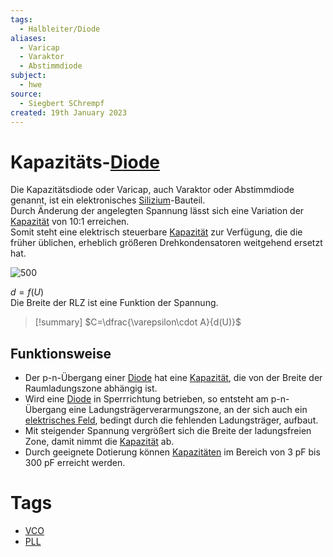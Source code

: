 ```yaml
---
tags:
  - Halbleiter/Diode
aliases:
  - Varicap
  - Varaktor
  - Abstimmdiode
subject:
  - hwe
source:
  - Siegbert SChrempf
created: 19th January 2023
---
```


# Kapazitäts-[Diode](Halbleiter/Diode.md)

Die Kapazitätsdiode oder Varicap, auch Varaktor oder Abstimmdiode genannt, ist ein elektronisches [Silizium](../Physik/Materialkunde/Silizium.md)-Bauteil.  
Durch Änderung der angelegten Spannung lässt sich eine Variation der [Kapazität](../Elektrotechnik/Kapazität.md) von 10:1 erreichen.  
Somit steht eine elektrisch steuerbare [Kapazität](../Elektrotechnik/Kapazität.md) zur Verfügung, die die früher üblichen, erheblich größeren Drehkondensatoren weitgehend ersetzt hat.

![500](assets/varicap.png)

$d = f(U)$  
Die Breite der RLZ ist eine Funktion der Spannung.

>[!summary] $C=\dfrac{\varepsilon\cdot A}{d(U)}$

## Funktionsweise

- Der p-n-Übergang einer [Diode](Halbleiter/Diode.md) hat eine [Kapazität](../Elektrotechnik/Kapazität.md), die von der Breite der Raumladungszone abhängig ist.
- Wird eine [Diode](Halbleiter/Diode.md) in Sperrrichtung betrieben, so entsteht am p-n-Übergang eine Ladungsträgerverarmungszone, an der sich auch ein [elektrisches Feld](../Elektrotechnik/elektrisches%20Feld.md), bedingt durch die fehlenden Ladungsträger, aufbaut.
- Mit steigender Spannung vergrößert sich die Breite der ladungsfreien Zone, damit nimmt die [Kapazität](../Elektrotechnik/Kapazität.md) ab.
- Durch geeignete Dotierung können [Kapazitäten](../Elektrotechnik/Kapazität.md) im Bereich von 3 pF bis 300 pF erreicht werden.

# Tags

- [VCO](Oszillatoren/Voltage%20Controlled%20Oscillator.md)  
- [PLL](Oszillatoren/Phase%20Locked%20Loop.md)